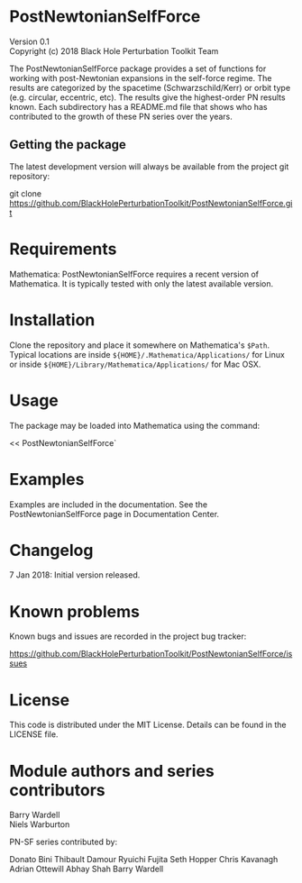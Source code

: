 # PostNewtonianSelfForce

Version 0.1  
Copyright (c) 2018 Black Hole Perturbation Toolkit Team

The PostNewtonianSelfForce package provides a set of functions for working with
post-Newtonian expansions in the self-force regime. The results are categorized
by the spacetime (Schwarzschild/Kerr) or orbit type (e.g. circular, eccentric,
etc). The results give the highest-order PN results known. Each subdirectory has
a README.md file that shows who has contributed to the growth of these PN series
over the years.

## Getting the package

The latest development version will always be available from the project git
repository:

git clone https://github.com/BlackHolePerturbationToolkit/PostNewtonianSelfForce.git


# Requirements

Mathematica: PostNewtonianSelfForce requires a recent version of
  Mathematica. It is typically tested with only the latest available version.


# Installation

Clone the repository and place it somewhere on Mathematica's `$Path`.
Typical locations are inside `${HOME}/.Mathematica/Applications/` for Linux or
inside `${HOME}/Library/Mathematica/Applications/` for Mac OSX.


# Usage

The package may be loaded into Mathematica using the command:

<< PostNewtonianSelfForce`


# Examples

Examples are included in the documentation. See the
PostNewtonianSelfForce page in Documentation Center.


# Changelog

7 Jan 2018: Initial version released.


# Known problems

Known bugs and issues are recorded in the project bug tracker:

https://github.com/BlackHolePerturbationToolkit/PostNewtonianSelfForce/issues


# License

This code is distributed under the MIT License. Details can
be found in the LICENSE file.


# Module authors and series contributors

Barry Wardell  
Niels Warburton

PN-SF series contributed by:

Donato Bini
Thibault Damour
Ryuichi Fujita
Seth Hopper
Chris Kavanagh
Adrian Ottewill
Abhay Shah
Barry Wardell
